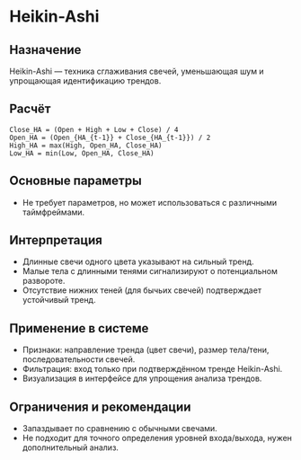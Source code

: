 # Heikin-Ashi

## Назначение
Heikin-Ashi — техника сглаживания свечей, уменьшающая шум и упрощающая идентификацию трендов.

## Расчёт
```
Close_HA = (Open + High + Low + Close) / 4
Open_HA = (Open_{HA_{t-1}} + Close_{HA_{t-1}}) / 2
High_HA = max(High, Open_HA, Close_HA)
Low_HA = min(Low, Open_HA, Close_HA)
```

## Основные параметры
- Не требует параметров, но может использоваться с различными таймфреймами.

## Интерпретация
- Длинные свечи одного цвета указывают на сильный тренд.
- Малые тела с длинными тенями сигнализируют о потенциальном развороте.
- Отсутствие нижних теней (для бычьих свечей) подтверждает устойчивый тренд.

## Применение в системе
- Признаки: направление тренда (цвет свечи), размер тела/тени, последовательности свечей.
- Фильтрация: вход только при подтверждённом тренде Heikin-Ashi.
- Визуализация в интерфейсе для упрощения анализа трендов.

## Ограничения и рекомендации
- Запаздывает по сравнению с обычными свечами.
- Не подходит для точного определения уровней входа/выхода, нужен дополнительный анализ.
